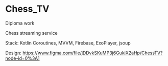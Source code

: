 # Chess_TV

Diploma work

Chess streaming service

Stack: Kotlin Coroutines, MVVM, Firebase, ExoPlayer, jsoup

Design: https://www.figma.com/file/jDDvkSKuMP3j6GukiX2aHp/ChessTV?node-id=0%3A1
